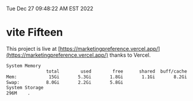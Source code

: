 Tue Dec 27 09:48:22 AM EST 2022

# vite Fifteen


This project is live at [https://marketingpreference.vercel.app/](https://marketingpreference.vercel.app/) thanks to Vercel.

```bash
System Memory
               total        used        free      shared  buff/cache   available
Mem:            15Gi       5.3Gi       1.8Gi       1.1Gi       8.2Gi       8.5Gi
Swap:          8.0Gi       2.2Gi       5.8Gi
System Storage
296M	.
```

